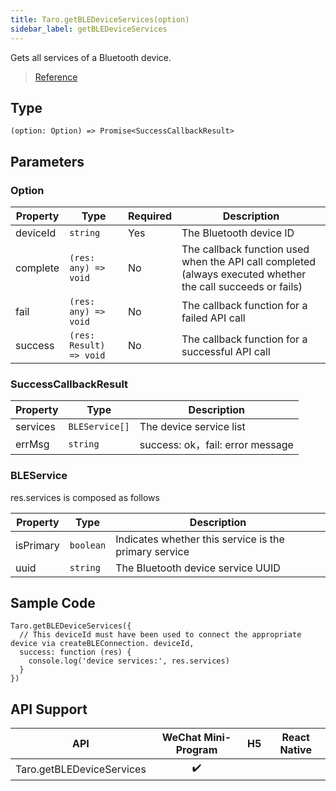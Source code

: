 ```yaml
---
title: Taro.getBLEDeviceServices(option)
sidebar_label: getBLEDeviceServices
---
```


Gets all services of a Bluetooth device.

> [Reference](https://developers.weixin.qq.com/miniprogram/dev/api/device/bluetooth-ble/wx.getBLEDeviceServices.html)

## Type

```tsx
(option: Option) => Promise<SuccessCallbackResult>
```

## Parameters

### Option

<table>
  <thead>
    <tr>
      <th>Property</th>
      <th>Type</th>
      <th style={{ textAlign: "center"}}>Required</th>
      <th>Description</th>
    </tr>
  </thead>
  <tbody>
    <tr>
      <td>deviceId</td>
      <td><code>string</code></td>
      <td style={{ textAlign: "center"}}>Yes</td>
      <td>The Bluetooth device ID</td>
    </tr>
    <tr>
      <td>complete</td>
      <td><code>(res: any) =&gt; void</code></td>
      <td style={{ textAlign: "center"}}>No</td>
      <td>The callback function used when the API call completed (always executed whether the call succeeds or fails)</td>
    </tr>
    <tr>
      <td>fail</td>
      <td><code>(res: any) =&gt; void</code></td>
      <td style={{ textAlign: "center"}}>No</td>
      <td>The callback function for a failed API call</td>
    </tr>
    <tr>
      <td>success</td>
      <td><code>(res: Result) =&gt; void</code></td>
      <td style={{ textAlign: "center"}}>No</td>
      <td>The callback function for a successful API call</td>
    </tr>
  </tbody>
</table>

### SuccessCallbackResult

<table>
  <thead>
    <tr>
      <th>Property</th>
      <th>Type</th>
      <th>Description</th>
    </tr>
  </thead>
  <tbody>
    <tr>
      <td>services</td>
      <td><code>BLEService[]</code></td>
      <td>The device service list</td>
    </tr>
    <tr>
      <td>errMsg</td>
      <td><code>string</code></td>
      <td>success: ok，fail: error message</td>
    </tr>
  </tbody>
</table>

### BLEService

res.services is composed as follows

<table>
  <thead>
    <tr>
      <th>Property</th>
      <th>Type</th>
      <th>Description</th>
    </tr>
  </thead>
  <tbody>
    <tr>
      <td>isPrimary</td>
      <td><code>boolean</code></td>
      <td>Indicates whether this service is the primary service</td>
    </tr>
    <tr>
      <td>uuid</td>
      <td><code>string</code></td>
      <td>The Bluetooth device service UUID</td>
    </tr>
  </tbody>
</table>

## Sample Code

```tsx
Taro.getBLEDeviceServices({
  // This deviceId must have been used to connect the appropriate device via createBLEConnection. deviceId,
  success: function (res) {
    console.log('device services:', res.services)
  }
})
```

## API Support

|            API            | WeChat Mini-Program | H5 | React Native |
|:-------------------------:|:-------------------:|:--:|:------------:|
| Taro.getBLEDeviceServices |         ✔️          |    |              |
